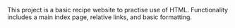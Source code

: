 This project is a basic recipe website to practise use of HTML. Functionality includes a main index page, relative links, and basic formatting.